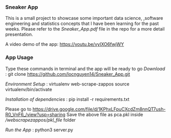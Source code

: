 ### Sneaker App
This is a small project to showcase some important data science, ,software engineering and statistics concepts that I have been learning for the past weeks. Please refer to the *Sneaker_App.pdf* file in the repo for a more detail presentation.

A video demo of the app: https://youtu.be/vyIXO6fwjWY

### App Usage
Type these commands in terminal and the app will be ready to go
*Download* : 
git clone https://github.com/locnguyen14/Sneaker_App.git

*Environment Setup* : 
virtualenv web-scrape-zappos
source virtualenv/bin/activate

*Installation of dependencies* :
pip install -r requirements.txt

Please go to https://drive.google.com/file/d/1KPhxLFpuCXcdZm8nnQT7ush-R0_VnF6_/view?usp=sharing
Save the above file as pca.pkl inside */webscrapezappos/pkl_file* folder

*Run the App* :
python3 server.py
